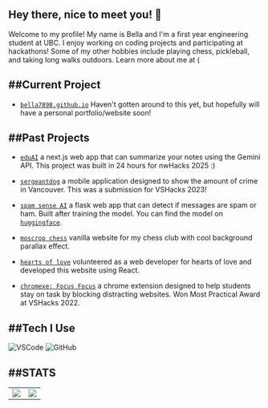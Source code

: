 Hey there, nice to meet you! 👋
---
Welcome to my profile! My name is Bella and I'm a first year engineering student at UBC. I enjoy working on coding projects and participating at hackathons! Some of my other hobbies include playing chess, pickleball, and taking long walks outdoors. Learn more about me at (

##Current Project
---
- [`bella7898.github.io`](https://github.com/bella7898/bella7898.github.io) Haven't gotten around to this yet, but hopefully will have a personal portfolio/website soon!

##Past Projects
---
- [`eduAI`](https://github.com/Hitigome/nwhacks2025) a next.js web app that can summarize your notes using the Gemini API. This project was built in 24 hours for nwHacks 2025 :)

- [`sergeantdog`](https://github.com/bella7898/sergeantdog) a mobile application designed to show the amount of crime in Vancouver. This was a submission for VSHacks 2023!

- [`spam sense AI`](https://github.com/bella7898/spam-sense-ai) a flask web app that can detect if messages are spam or ham. Built after training the model. You can find the model on [`huggingface`](https://huggingface.co/BW7898/spam_message_classification).
  
- [`moscrop chess`](https://github.com/bella7898/moscropchess) vanilla website for my chess club with cool background parallax effect.

- [`hearts of love`](https://github.com/bella7898/heartsoflove) volunteered as a web developer for hearts of love and developed this website using React. 

- [`chromexe: Focus Focus`](https://github.com/bella7898/chromexe) a chrome extension designed to help students stay on task by blocking distracting websites. Won Most Practical Award at VSHacks 2022.

##Tech I Use
---
![VSCode](https://img.shields.io/badge/VSCode-1.70-blue?style=for-the-badge&logo=visualstudiocode)
![GitHub](https://img.shields.io/static/v1?label=GitHub&message=bella7898&color=181717&style=for-the-badge&logo=github)

##STATS
---
<table>
  <tr>
    <td align="center" style="padding=0;width=50%;">
      <img align="center" style="padding=0;" src="https://github-readme-stats.vercel.app/api/?username=bella7898&show_icons=true&title_color=3498DB&text_color=909090&bg_color=00000000&hide_border=true&icon_color=206694&count_private=true" />
    </td>
    <td align="center" style="padding=0;width=50%;">
      <img align="center" style="padding=0;" src="https://github-readme-stats.vercel.app/api/top-langs/?username=bella7898&layout=compact&show_icons=true&title_color=3498DB&text_color=909090&bg_color=00000000&hide_border=true&icon_color=206694&langs_count=8&hide=c%2B%2B,c,makefile,freemarker,assembly,pawn,roff&count_private=true" />
    </td>
  </tr>
</table>
